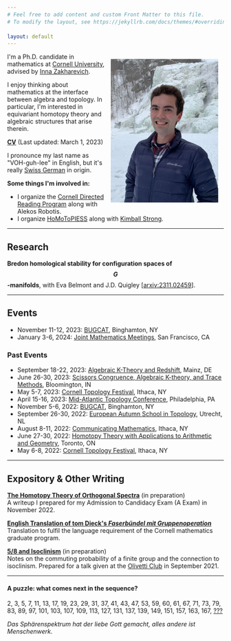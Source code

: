 ```yaml
---
# Feel free to add content and custom Front Matter to this file.
# To modify the layout, see https://jekyllrb.com/docs/themes/#overriding-theme-defaults

layout: default
---
```

<img src="assets/images/picture0.jpg" width=250 style="float: right; padding: 10pt">

I'm a Ph.D. candidate in mathematics at [Cornell University](https://math.cornell.edu), advised by [Inna Zakharevich](https://pi.math.cornell.edu/~zakh). 

I enjoy thinking about mathematics at the interface between algebra and topology. In particular, I'm interested in equivariant homotopy theory and algebraic structures that arise therein.

[__CV__](assets/pdf/cv-cv-2023-03-01.pdf) (Last updated: March 1, 2023)

I pronounce my last name as "VOH-guh-lee" in English, but it's really [Swiss German](https://en.wiktionary.org/wiki/V%C3%B6geli) in origin.

__Some things I'm involved in:__
- I organize the <a href="https://sites.google.com/cornell.edu/cornell-drp">Cornell Directed Reading Program</a> along with Alekos Robotis.
- I organize [HoMoToPIESS](homotopy) along with [Kimball Strong](https://e.math.cornell.edu/people/Kimball_Strong/).

---

## Research

__Bredon homological stability for configuration spaces of $$G$$-manifolds__,
with Eva Belmont and J.D. Quigley \[[arxiv:2311.02459](https://arxiv.org/abs/2311.02459)\].

---

## Events
- November 11-12, 2023: [BUGCAT](https://seminars.math.binghamton.edu/BUGCAT/index.html), Binghamton, NY
- January 3-6, 2024: [Joint Mathematics Meetings](https://www.jointmathematicsmeetings.org/meetings/national/jmm2024/2300_program_ss47.html), San Francisco, CA

### Past Events
- September 18-22, 2023: [Algebraic K-Theory and Redshift](https://redshift.mathi.uni-heidelberg.de/), Mainz, DE
- June 26-30, 2023: [Scissors Congruence, Algebraic K-theory, and Trace Methods](https://topology.math.indiana.edu/Summer2023/main.php), Bloomington, IN
- May 5-7, 2023: [Cornell Topology Festival](https://e.math.cornell.edu/sites/topology/2023/index_2023.php), Ithaca, NY
- April 15-16, 2023: [Mid-Atlantic Topology Conference](https://sites.google.com/view/mid-atlantic-topology/home), Philadelphia, PA
- November 5-6, 2022: [BUGCAT](https://seminars.math.binghamton.edu/BUGCAT/index.html), Binghamton, NY
- September 26-30, 2022: [European Autumn School in Topology](https://www.math.ru.nl/~sagave/east2022/), Utrecht, NL
- August 8-11, 2022: [Communicating Mathematics](https://sites.google.com/view/communicating-math/), Ithaca, NY
- June 27-30, 2022: [Homotopy Theory with Applications to Arithmetic and Geometry](http://www.fields.utoronto.ca/activities/21-22/homotopy), Toronto, ON
- May 6-8, 2022: [Cornell Topology Festival](https://e.math.cornell.edu/sites/topology/2022/index_2022.php), Ithaca, NY

---

## Expository & Other Writing

[__The Homotopy Theory of Orthogonal Spectra__]() (in preparation)  
A writeup I prepared for my Admission to Candidacy Exam (A Exam) in November 2022.

[__English Translation of tom Dieck's *Faserb&uuml;ndel mit Gruppenoperation*__](assets/pdf/dieck-buendel.pdf)  
Translation to fulfil the language requirement of the Cornell mathematics graduate program.

[__5/8 and Isoclinism__]() (in preparation)  
Notes on the commuting probability of a finite group and the connection to isoclinism. Prepared for a talk given at the [Olivetti Club](https://pi.math.cornell.edu/m/node/10767) in September 2021.

<!-- [__Counting Symmetries with Group Actions__](assets/pdf/group-actions.pdf)  
Notes from a class aimed at high school students taught at [Splash](https://esp.mit.edu/learn/index.html) in November 2019. -->

<!-- --- -->

<!-- ## Undergraduate research -->

<!-- In the summer of 2019, I worked on research in computational aspects of quantum groups at [Universit&auml;t des Saarlandes](https://www.uni-saarland.de/en/department/mathematics.html) in the research group of [Moritz Weber](https://www.math.uni-sb.de/ag/speicher/weberE.html), supported by a DAAD RISE scholarship and by the DFG research center [SFB-TRR 195](https://www.computeralgebra.de/sfb/). -->

<!-- In the summer of 2018, I worked on research in algebraic graph theory at [Imperial College London](https://www.imperial.ac.uk/mathematics) under [Joanna Fawcett](http://www.jfawcett.com/) as a part of the MIT-Imperial Research Exchange.		 -->

---

#### __A puzzle: what comes next in the sequence?__  
2, 3, 5, 7, 11, 13, 17, 19, 23, 29, 31, 37, 41, 43, 47, 53, 59, 60, 61, 67, 71, 73, 79, 83, 89, 97, 101, 103, 107, 109, 113, 127, 131, 137, 139, 149, 151, 157, 163, 167, [???](https://oeis.org/A005180)

*Das Sph&auml;renspektrum hat der liebe Gott gemacht, alles andere ist Menschenwerk.*
